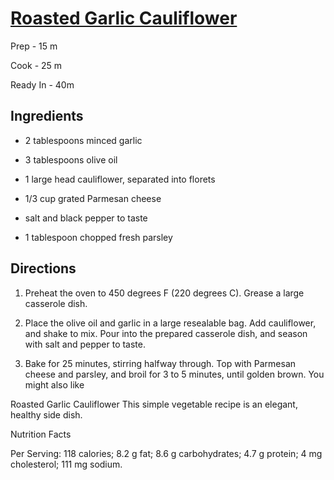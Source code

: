 #	[Roasted Garlic Cauliflower](https://tastefulventure.com/wp-content/uploads/2016/12/Roasted-Garlic-Cauliflower-2.jpg)

Prep - 15 m

Cook - 25 m

Ready In - 40m
## Ingredients

- 2 tablespoons minced garlic

- 3 tablespoons olive oil

- 1 large head cauliflower, separated into florets

- 1/3 cup grated Parmesan cheese

- salt and black pepper to taste

- 1 tablespoon chopped fresh parsley

##	Directions

1. Preheat the oven to 450 degrees F (220 degrees C). Grease a large casserole dish.

2. Place the olive oil and garlic in a large resealable bag. Add cauliflower, and shake to mix. Pour into the prepared casserole dish, and season with salt and pepper to taste.

3. Bake for 25 minutes, stirring halfway through. Top with Parmesan cheese and parsley, and broil for 3 to 5 minutes, until golden brown.
You might also like
 
Roasted Garlic Cauliflower
This simple vegetable recipe is an elegant, healthy side dish.

Nutrition Facts

Per Serving: 118 calories; 8.2 g fat; 8.6 g carbohydrates; 4.7 g protein; 4 mg cholesterol; 111 mg sodium.

